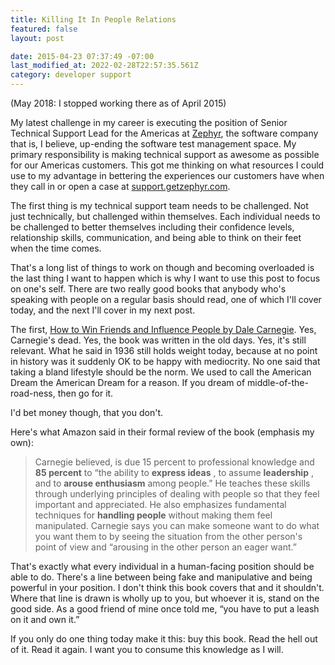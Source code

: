 ```yaml
---
title: Killing It In People Relations
featured: false
layout: post

date: 2015-04-23 07:37:49 -07:00
last_modified_at: 2022-02-28T22:57:35.561Z
category: developer support
---
```


(May 2018: I stopped working there as of April 2015)

My latest challenge in my career is executing the position of Senior Technical Support Lead for the Americas at [Zephyr](http://getzephyr.com/), the software company that is, I believe, up-ending the software test management space. My primary responsibility is making technical support as awesome as possible for our Americas customers. This got me thinking on what resources I could use to my advantage in bettering the experiences our customers have when they call in or open a case at [support.getzephyr.com](http://support.getzephyr.com).

The first thing is my technical support team needs to be challenged. Not just technically, but challenged within themselves. Each individual needs to be challenged to better themselves including their confidence levels, relationship skills, communication, and being able to think on their feet when the time comes.

That's a long list of things to work on though and becoming overloaded is the last thing I want to happen which is why I want to use this post to focus on one's self. There are two really good books that anybody who's speaking with people on a regular basis should read, one of which I'll cover today, and the next I'll cover in my next post.

The first, [How to Win Friends and Influence People by Dale Carnegie](http://www.amazon.com/gp/product/B003WEAI4E/ref=as_li_tl?ie=UTF8&camp=1789&creative=390957&creativeASIN=B003WEAI4E&linkCode=as2&tag=jlymannet-20&linkId=2EUNCBNEPDTZAPLF). Yes, Carnegie's dead. Yes, the book was written in the old days. Yes, it's still relevant. What he said in 1936 still holds weight today, because at no point in history was it suddenly OK to be happy with mediocrity. No one said that taking a bland lifestyle should be the norm. We used to call the American Dream the American Dream for a reason. If you dream of middle-of-the-road-ness, then go for it.

I'd bet money though, that you don't.

Here's what Amazon said in their formal review of the book (emphasis my own):

> Carnegie believed, is due 15 percent to professional knowledge and **85 percent** to “the ability to **express ideas** , to assume **leadership** , and to **arouse enthusiasm** among people.” He teaches these skills through underlying principles of dealing with people so that they feel important and appreciated. He also emphasizes fundamental techniques for **handling people** without making them feel manipulated. Carnegie says you can make someone want to do what you want them to by seeing the situation from the other person's point of view and “arousing in the other person an eager want.”

That's exactly what every individual in a human-facing position should be able to do. There's a line between being fake and manipulative and being powerful in your position. I don't think this book covers that and it shouldn't. Where that line is drawn is wholly up to you, but whoever it is, stand on the good side. As a good friend of mine once told me, “you have to put a leash on it and own it.”

If you only do one thing today make it this: buy this book. Read the hell out of it. Read it again. I want you to consume this knowledge as I will.

